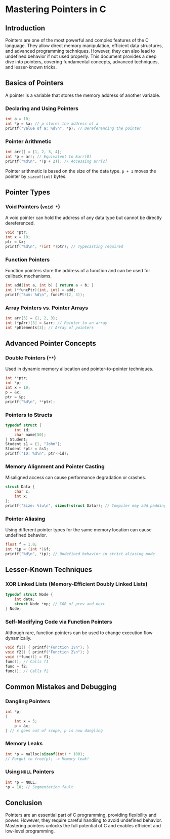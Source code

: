 # Mastering Pointers in C

## Introduction
Pointers are one of the most powerful and complex features of the C language. They allow direct memory manipulation, efficient data structures, and advanced programming techniques. However, they can also lead to undefined behavior if not used properly. This document provides a deep dive into pointers, covering fundamental concepts, advanced techniques, and lesser-known tricks.

## Basics of Pointers
A pointer is a variable that stores the memory address of another variable.

### Declaring and Using Pointers
```c
int a = 10;
int *p = &a; // p stores the address of a
printf("Value of a: %d\n", *p); // Dereferencing the pointer
```
### Pointer Arithmetic
```c
int arr[] = {1, 2, 3, 4};
int *p = arr; // Equivalent to &arr[0]
printf("%d\n", *(p + 2)); // Accessing arr[2]
```
Pointer arithmetic is based on the size of the data type. `p + 1` moves the pointer by `sizeof(int)` bytes.

## Pointer Types
### Void Pointers (`void *`)
A void pointer can hold the address of any data type but cannot be directly dereferenced.
```c
void *ptr;
int x = 10;
ptr = &x;
printf("%d\n", *(int *)ptr); // Typecasting required
```
### Function Pointers
Function pointers store the address of a function and can be used for callback mechanisms.
```c
int add(int a, int b) { return a + b; }
int (*funcPtr)(int, int) = add;
printf("Sum: %d\n", funcPtr(2, 3));
```
### Array Pointers vs. Pointer Arrays
```c
int arr[3] = {1, 2, 3};
int (*pArr)[3] = &arr; // Pointer to an array
int *pElements[3]; // Array of pointers
```

## Advanced Pointer Concepts
### Double Pointers (`**`)
Used in dynamic memory allocation and pointer-to-pointer techniques.
```c
int **ptr;
int *p;
int x = 10;
p = &x;
ptr = &p;
printf("%d\n", **ptr);
```
### Pointers to Structs
```c
typedef struct {
    int id;
    char name[50];
} Student;
Student s1 = {1, "John"};
Student *ptr = &s1;
printf("ID: %d\n", ptr->id);
```
### Memory Alignment and Pointer Casting
Misaligned access can cause performance degradation or crashes.
```c
struct Data {
    char c;
    int x;
};
printf("Size: %lu\n", sizeof(struct Data)); // Compiler may add padding
```
### Pointer Aliasing
Using different pointer types for the same memory location can cause undefined behavior.
```c
float f = 1.0;
int *ip = (int *)&f;
printf("%d\n", *ip); // Undefined behavior in strict aliasing mode
```

## Lesser-Known Techniques
### XOR Linked Lists (Memory-Efficient Doubly Linked Lists)
```c
typedef struct Node {
    int data;
    struct Node *np; // XOR of prev and next
} Node;
```
### Self-Modifying Code via Function Pointers
Although rare, function pointers can be used to change execution flow dynamically.
```c
void f1() { printf("Function 1\n"); }
void f2() { printf("Function 2\n"); }
void (*func)() = f1;
func(); // Calls f1
func = f2;
func(); // Calls f2
```

## Common Mistakes and Debugging
### Dangling Pointers
```c
int *p;
{
    int x = 5;
    p = &x;
} // x goes out of scope, p is now dangling
```
### Memory Leaks
```c
int *p = malloc(sizeof(int) * 100);
// Forgot to free(p); -> Memory leak!
```
### Using `NULL` Pointers
```c
int *p = NULL;
*p = 10; // Segmentation fault
```

## Conclusion
Pointers are an essential part of C programming, providing flexibility and power. However, they require careful handling to avoid undefined behavior. Mastering pointers unlocks the full potential of C and enables efficient and low-level programming.

